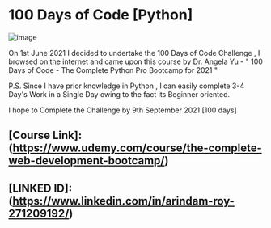 # 100 Days of Code [Python]

![image](https://i.pinimg.com/originals/d5/4d/6f/d54d6f25fb653654f8ea483e24243313.jpg)

On 1st June 2021 I decided to undertake the 100 Days of Code Challenge , I browsed on the internet and came upon this course by Dr. Angela Yu - " 100 Days of Code - The Complete Python Pro Bootcamp for 2021 " 

P.S. Since I have prior knowledge in Python , I can easily complete 3-4 Day's Work in a Single Day owing to the fact its Beginner oriented.

I hope to Complete the Challenge by 9th September 2021 [100 days]





## [Course Link]:(https://www.udemy.com/course/the-complete-web-development-bootcamp/)

## [LINKED ID]:(https://www.linkedin.com/in/arindam-roy-271209192/)
